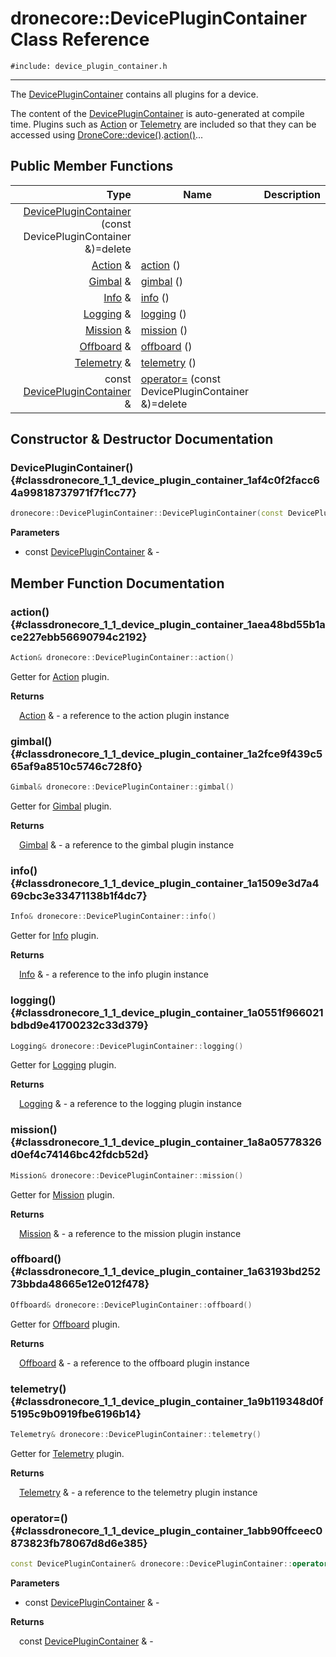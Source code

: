 # dronecore::DevicePluginContainer Class Reference
`#include: device_plugin_container.h`

----


The [DevicePluginContainer](classdronecore_1_1_device_plugin_container.md) contains all plugins for a device. 


The content of the [DevicePluginContainer](classdronecore_1_1_device_plugin_container.md) is auto-generated at compile time. Plugins such as [Action](classdronecore_1_1_action.md) or [Telemetry](classdronecore_1_1_telemetry.md) are included so that they can be accessed using [DroneCore::device()](classdronecore_1_1_drone_core.md#classdronecore_1_1_drone_core_1a5bac6e419e56a1f77a51adef98e94e7c).[action()](classdronecore_1_1_device_plugin_container.md#classdronecore_1_1_device_plugin_container_1aea48bd55b1ace227ebb56690794c2192)... 


## Public Member Functions


Type | Name | Description
---: | --- | ---
| [DevicePluginContainer](#classdronecore_1_1_device_plugin_container_1af4c0f2facc64a99818737971f7f1cc77) (const DevicePluginContainer &)=delete |
[Action](classdronecore_1_1_action.md) & | [action](#classdronecore_1_1_device_plugin_container_1aea48bd55b1ace227ebb56690794c2192) () |
[Gimbal](classdronecore_1_1_gimbal.md) & | [gimbal](#classdronecore_1_1_device_plugin_container_1a2fce9f439c565af9a8510c5746c728f0) () |
[Info](classdronecore_1_1_info.md) & | [info](#classdronecore_1_1_device_plugin_container_1a1509e3d7a469cbc3e33471138b1f4dc7) () |
[Logging](classdronecore_1_1_logging.md) & | [logging](#classdronecore_1_1_device_plugin_container_1a0551f966021bdbd9e41700232c33d379) () |
[Mission](classdronecore_1_1_mission.md) & | [mission](#classdronecore_1_1_device_plugin_container_1a8a05778326d0ef4c74146bc42fdcb52d) () |
[Offboard](classdronecore_1_1_offboard.md) & | [offboard](#classdronecore_1_1_device_plugin_container_1a63193bd25273bbda48665e12e012f478) () |
[Telemetry](classdronecore_1_1_telemetry.md) & | [telemetry](#classdronecore_1_1_device_plugin_container_1a9b119348d0f5195c9b0919fbe6196b14) () |
const [DevicePluginContainer](classdronecore_1_1_device_plugin_container.md) & | [operator=](#classdronecore_1_1_device_plugin_container_1abb90ffceec0873823fb78067d8d6e385) (const DevicePluginContainer &)=delete |


## Constructor & Destructor Documentation


### DevicePluginContainer() {#classdronecore_1_1_device_plugin_container_1af4c0f2facc64a99818737971f7f1cc77}
```cpp
dronecore::DevicePluginContainer::DevicePluginContainer(const DevicePluginContainer &)=delete
```


**Parameters**

* const [DevicePluginContainer](classdronecore_1_1_device_plugin_container.md) & - 

## Member Function Documentation


### action() {#classdronecore_1_1_device_plugin_container_1aea48bd55b1ace227ebb56690794c2192}
```cpp
Action& dronecore::DevicePluginContainer::action()
```


Getter for [Action](classdronecore_1_1_action.md) plugin.

**Returns**

&emsp;[Action](classdronecore_1_1_action.md) & - a reference to the action plugin instance

### gimbal() {#classdronecore_1_1_device_plugin_container_1a2fce9f439c565af9a8510c5746c728f0}
```cpp
Gimbal& dronecore::DevicePluginContainer::gimbal()
```


Getter for [Gimbal](classdronecore_1_1_gimbal.md) plugin.

**Returns**

&emsp;[Gimbal](classdronecore_1_1_gimbal.md) & - a reference to the gimbal plugin instance

### info() {#classdronecore_1_1_device_plugin_container_1a1509e3d7a469cbc3e33471138b1f4dc7}
```cpp
Info& dronecore::DevicePluginContainer::info()
```


Getter for [Info](classdronecore_1_1_info.md) plugin.

**Returns**

&emsp;[Info](classdronecore_1_1_info.md) & - a reference to the info plugin instance

### logging() {#classdronecore_1_1_device_plugin_container_1a0551f966021bdbd9e41700232c33d379}
```cpp
Logging& dronecore::DevicePluginContainer::logging()
```


Getter for [Logging](classdronecore_1_1_logging.md) plugin.

**Returns**

&emsp;[Logging](classdronecore_1_1_logging.md) & - a reference to the logging plugin instance

### mission() {#classdronecore_1_1_device_plugin_container_1a8a05778326d0ef4c74146bc42fdcb52d}
```cpp
Mission& dronecore::DevicePluginContainer::mission()
```


Getter for [Mission](classdronecore_1_1_mission.md) plugin.

**Returns**

&emsp;[Mission](classdronecore_1_1_mission.md) & - a reference to the mission plugin instance

### offboard() {#classdronecore_1_1_device_plugin_container_1a63193bd25273bbda48665e12e012f478}
```cpp
Offboard& dronecore::DevicePluginContainer::offboard()
```


Getter for [Offboard](classdronecore_1_1_offboard.md) plugin.

**Returns**

&emsp;[Offboard](classdronecore_1_1_offboard.md) & - a reference to the offboard plugin instance

### telemetry() {#classdronecore_1_1_device_plugin_container_1a9b119348d0f5195c9b0919fbe6196b14}
```cpp
Telemetry& dronecore::DevicePluginContainer::telemetry()
```


Getter for [Telemetry](classdronecore_1_1_telemetry.md) plugin.

**Returns**

&emsp;[Telemetry](classdronecore_1_1_telemetry.md) & - a reference to the telemetry plugin instance

### operator=() {#classdronecore_1_1_device_plugin_container_1abb90ffceec0873823fb78067d8d6e385}
```cpp
const DevicePluginContainer& dronecore::DevicePluginContainer::operator=(const DevicePluginContainer &)=delete
```


**Parameters**

* const [DevicePluginContainer](classdronecore_1_1_device_plugin_container.md) & - 

**Returns**

&emsp;const [DevicePluginContainer](classdronecore_1_1_device_plugin_container.md) & - 